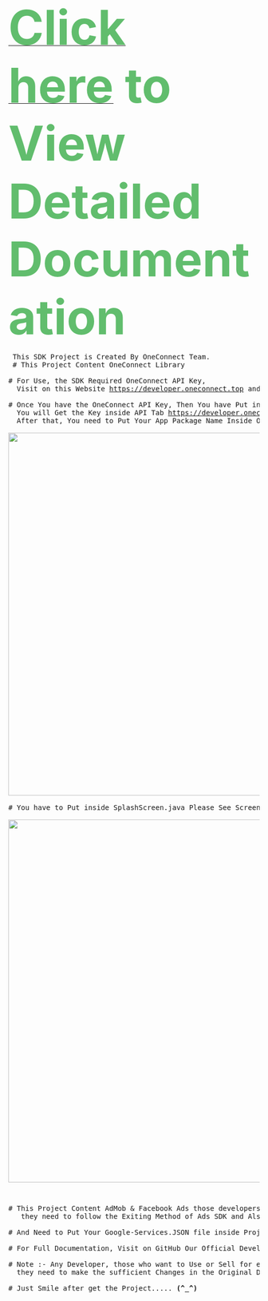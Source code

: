 <p><a href="https://oneconnect-1.gitbook.io/oneconnect-sdk-for-android-doc/"><strong><span style="color: rgb(97, 189, 109); font-size: 96px;">Click here</span></strong></a><strong><span style="color: rgb(97, 189, 109); font-size: 96px;">&nbsp;to View Detailed Documentation </span></strong></p>
 
 

<pre>
 This SDK Project is Created By OneConnect Team.
 # This Project Content OneConnect Library

# For Use, the SDK Required OneConnect API Key,
  Visit on this Website <a href="https://developer.oneconnect.top">https://developer.oneconnect.top</a> and Create Account and get the Key.

# Once You have the OneConnect API Key, Then You have Put inside SplashScreen.java
  You will Get the Key inside API Tab <a href="https://developer.oneconnect.top/dashboard/api/">https://developer.oneconnect.top/dashboard/api/</a> 
  After that, You need to Put Your App Package Name Inside OneConnect API Tab.

<img src="https://oneconnect.top/keyApi.png" style="width: 727px;">

# You have to Put inside SplashScreen.java Please See Screenshot

<img src="https://oneconnect.top/serverkey.png" style="width: 727px;"><p>
</p># This Project Content AdMob &amp; Facebook Ads those developers want to Add Another Ads SDK
   they need to follow the Exiting Method of Ads SDK and Also Have IAP Subscription.

# And Need to Put Your Google-Services.JSON file inside Project, You will get from Firebase.

# For Full Documentation, Visit on GitHub Our Official Developer Page <a href="https://github.com/oneconnectapi">https://github.com/oneconnectapi</a> 

# Note :- Any Developer, those who want to Use or Sell for end Client
  they need to make the sufficient Changes in the Original Demo Project.
  
# Just Smile after get the Project..... <strong>(^_^)</strong></pre>

